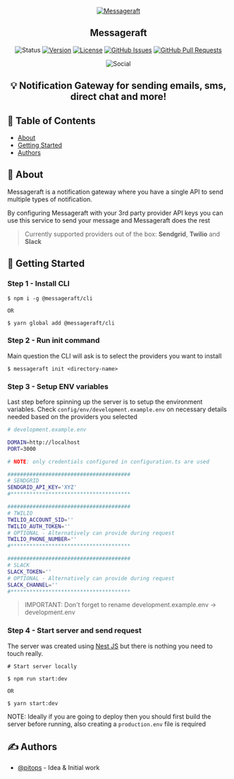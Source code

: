 <p align="center">
  <a href="" rel="noopener">
 <img src="https://i.imgur.com/K8iNOa8.png" alt="Messageraft"></a>
</p>

<h2 align="center">Messageraft</h3>

<div align="center">

![Status](https://img.shields.io/badge/status-active-success.svg)
[![Version](https://img.shields.io/npm/v/@messageraft/cli.svg)](https://npmjs.org/package/@messageraft/cli)
[![License](https://img.shields.io/npm/l/@messageraft/cli)](https://github.com/messageraft/cli/blob/main/package.json)
[![GitHub Issues](https://img.shields.io/github/issues/messageraft/cli.svg)](https://github.com/messageraft/cli/issues)
[![GitHub Pull Requests](https://img.shields.io/github/issues-pr/messageraft/cli.svg)](https://github.com/messageraft/cli/pulls)
</div>

<div align="center">

![Social](https://img.shields.io/twitter/follow/messageraft_com?style=social)

</div>

## <p align = "center">💡 Notification Gateway for sending emails, sms, direct chat and more!</p>

## 📝 Table of Contents

<!-- toc -->
- [About](#about)
- [Getting Started](#getting-started)
- [Authors](#authors)
<!-- tocstop -->

<!-- about -->
## 🧐 About <a name = "about"></a>
Messageraft is a notification gateway where you have a single API to send multiple types of notification.

By configuring Messageraft with your 3rd party provider API keys you can use this service to send your message and Messageraft does the rest

> Currently supported providers out of the box: **Sendgrid**, **Twilio** and **Slack**
<!-- aboutstop -->

## 🏁 Getting Started <a name ="getting-started"></a>

### Step 1 - Install CLI

```sh-session
$ npm i -g @messageraft/cli

OR

$ yarn global add @messageraft/cli
```

### Step 2 - Run init command
Main question the CLI will ask is to select the providers you want to install

```sh-session
$ messageraft init <directory-name>
```

### Step 3 - Setup ENV variables
Last step before spinning up the server is to setup the environment variables. Check `config/env/development.example.env` on necessary details needed based on the providers you selected
```bash
# development.example.env

DOMAIN=http://localhost
PORT=3000

# NOTE: only credentials configured in configuration.ts are used

#######################################
# SENDGRID
SENDGRID_API_KEY='XYZ'
#**************************************

#######################################
# TWILIO
TWILIO_ACCOUNT_SID=''
TWILIO_AUTH_TOKEN=''
# OPTIONAL - Alternatively can provide during request
TWILIO_PHONE_NUMBER=''
#**************************************

#######################################
# SLACK
SLACK_TOKEN=''
# OPTIONAL - Alternatively can provide during request
SLACK_CHANNEL=''
#**************************************

```
> IMPORTANT: Don't forget to rename development.example.env -> development.env

### Step 4 - Start server and send request
The server was created using [Nest JS](https://nestjs.com/) but there is nothing you need to touch really.
```sh-session
# Start server locally

$ npm run start:dev
 
OR

$ yarn start:dev
```
NOTE: Ideally if you are going to deploy then you should first build the server before running, also creating a `production.env` file is required

<!-- usagestop -->

## ✍️ Authors <a name = "authors"></a>

- [@pitops](https://github.com/pitops) - Idea & Initial work
